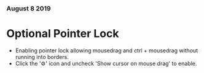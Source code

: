 ### August 8 2019
# Optional Pointer Lock

* Enabling pointer lock allowing mousedrag and ctrl + mousedrag without running into borders.
 * Click the '⚙' icon and uncheck 'Show cursor on mouse drag' to enable.

